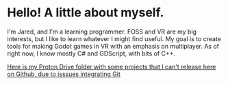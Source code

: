 # Hello! A little about myself.
I'm Jared, and I'm a learning programmer. FOSS and VR are my big interests, but I like to learn whatever I might find useful. My goal is to create tools for making Godot games in VR with an emphasis on multiplayer. As of right now, I know mostly C# and GDScript, with bits of C++.

[Here is my Proton Drive folder with some projects that I can't release here on Github, due to isssues integrating Git](https://drive.proton.me/urls/D3MAJHNKN8#RHeZ8VcxgmmI)

